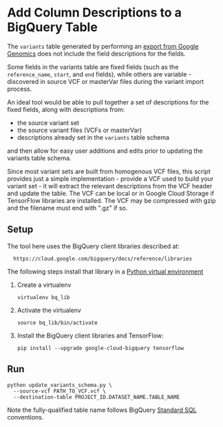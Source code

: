 Add Column Descriptions to a BigQuery Table
===========================================

The `variants` table generated by performing
an
[export from Google Genomics](https://cloud.google.com/genomics/reference/rest/v1/variantsets/export) does
not include the field descriptions for the fields.

Some fields in the variants table are fixed fields (such as the
`reference_name`, `start`, and `end` fields), while others are variable -
discovered in source VCF or masterVar files during the variant import process.

An ideal tool would be able to pull together a set of descriptions for the
fixed fields, along with descriptions from:

  * the source variant set
  * the source variant files (VCFs or masterVar)
  * descriptions already set in the `variants` table schema

and then allow for easy user additions and edits prior to updating the variants
table schema.

Since most variant sets are built from homogenous VCF files, this script
provides just a simple implementation - provide a VCF used to build your variant
set - it will extract the relevant descriptions from the VCF header and update
the table.  The VCF can be local or in Google Cloud Storage if TensorFlow
libraries are installed.  The VCF may be compressed with gzip and the filename
must end with ".gz" if so.

## Setup

The tool here uses the BigQuery client libraries described at:

      https://cloud.google.com/bigquery/docs/reference/libraries

The following steps install that library in
a
[Python virtual environment](http://docs.python-guide.org/en/latest/dev/virtualenvs/)

1. Create a virtualenv

    ```
    virtualenv bq_lib
    ```

2. Activate the virtualenv

    ```
    source bq_lib/bin/activate
    ```

3. Install the BigQuery client libraries and TensorFlow:

    ```
    pip install --upgrade google-cloud-bigquery tensorflow
    ```

## Run

```shell
python update_variants_schema.py \
  --source-vcf PATH_TO_VCF.vcf \
  --destination-table PROJECT_ID.DATASET_NAME.TABLE_NAME
```

Note the fully-qualified table name follows
BigQuery
[Standard SQL](https://cloud.google.com/bigquery/docs/reference/standard-sql/)
conventions.
